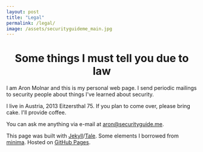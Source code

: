 ```yaml
---
layout: post
title: "Legal"
permalink: /legal/
image: /assets/securityguideme_main.jpg
---
```


# <center>Some things I must tell you due to law</center>
I am Aron Molnar and this is my personal web page. I send periodic mailings to security people about things I've learned about security.

I live in Austria, 2013 Eitzersthal 75. If you plan to come over, please bring cake. I'll provide coffee.

You can ask me anything via e-mail at <a href="&#x6d;&#x61;&#x69;&#x6c;&#x74;&#x6f;&#x3a;&#x61;&#x72;&#x6f;&#x6e;&#x40;&#x73;&#x65;&#x63;&#x75;&#x72;&#x69;&#x74;&#x79;&#x67;&#x75;&#x69;&#x64;&#x65;&#x2e;&#x6d;&#x65;">&#x61;&#x72;&#x6f;&#x6e;&#x40;&#x73;&#x65;&#x63;&#x75;&#x72;&#x69;&#x74;&#x79;&#x67;<!-- mail@example.com -->&#x75;&#x69;&#x64;&#x65;&#x2e;&#x6d;&#x65;</a>.

This page was built with <a href="https://jekyllrb.com/" target="_blank" rel="noopener">Jekyll</a>/<a href="https://github.com/chesterhow/tale/" target="_blank" rel="noopener">Tale</a>. Some elements I borrowed from <a href="https://github.com/jekyll/minima/" target="_blank" rel="noopener">minima</a>. Hosted on <a href="https://pages.github.com/" target="_blank" rel="noopener">GitHub Pages</a>.
